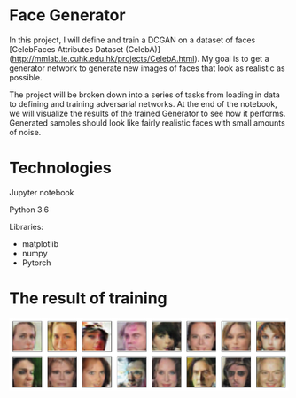 # Face Generator
In this project, I will define and train a DCGAN on a dataset of faces [CelebFaces Attributes Dataset (CelebA)] (http://mmlab.ie.cuhk.edu.hk/projects/CelebA.html). My goal is to get a generator network to generate new images of faces that look as realistic as possible.

The project will be broken down into a series of tasks from loading in data to defining and training adversarial networks. At the end of the notebook, we will visualize the results of the trained Generator to see how it performs. 
Generated samples should look like fairly realistic faces with small amounts of noise.

# Technologies
Jupyter notebook

Python 3.6

Libraries:
* matplotlib
* numpy
* Pytorch
# The result of training
![Image alt](https://github.com/pvladimir1989/face_generator/blob/main/Generated%20faces.png)
